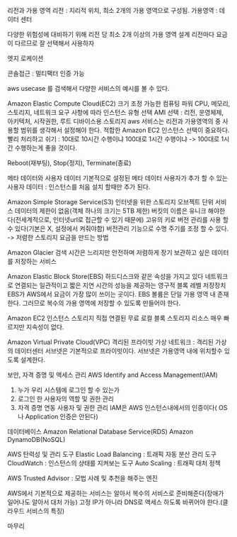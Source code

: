리전과 가용 영역
리전 : 지리적 위치, 최소 2개의 가용 영역으로 구성됨.
가용영역 : 데이터 센터

다양한 위험성에 대비하기 위해 리전 당 최소 2개 이상의 가용 영역 설계
리전마다 요금이 다르므로 잘 선택해서 사용하자

엣지 로케이션

콘솔접근 : 멀티팩터 인증 가능

aws usecase 를 검색해서 다양한 서비스의 예시를 볼 수 있다.

Amazon Elastic Compute Cloud(EC2)
크기 조정 가능한 컴퓨팅 파워
CPU, 메모리, 스토리지, 네트워크 요구 사항에 따라 인스턴스 유형 선택
AMI 선택 : 리전, 운영체제, 아키텍처, 시작권한, 루트 디바이스용 스토리지
aws 서비스는 리전과 가용영역의 중 사용할 범위를 생각해서 설정해야 한다.
적합한 Amazon EC2 인스턴스 선택이 중요하다.
빨리 처리하고 쉬기 : 10대로 10시간 수행이냐 100대로 1시간 수행이냐 -> 100대로 1시간 수행하는게 좋을 것이다.

Reboot(재부팅), Stop(정지), Terminate(종료)

메타 데이터와 사용자 데이터
기본적으로 설정된 메타 데이터
사용자가 추가 할 수 있는 사용자 데이터 : 인스턴스를 처음 설치 할때만 추가 된다.

Amazon Simple Storage Service(S3)
인터넷을 위한 스토리지
오브젝트 단위 서비스
데이터의 제한이 없음(객체 하나의 크기는 5TB 제한)
버킷의 이름은 유니크 해야한다(전세계적으로, 인터넷url로 접근할 수 있기 때문에)
고유의 키로 버전 관리를 사용 할 수 있다(기본은 X, 설정에서 켜줘야함)
버전관리 기능으로 수명 주기를 조정 할 수 있다. -> 저렴한 스토리지 요금을 만드는 방법

Amazon Glacier
검색 시간은 느리지만 안전하며 저렴하게 장기 보관하고 싶은 데이터를 저장하는 서비스

Amazon Elastic Block Store(EBS)
하드디스크와 같은 속성을 가지고 있다
네트워크로 연결되는 일관적이고 짧은 지연 시간의 성능을 제공하는 영구적 블록 레벨 저장장치
EBS가 AWS에서 요금이 가장 많이 쓰이는 곳이다.
EBS 볼륨은 단일 가용 영역 내 존재 한다. 그러므로 복수의 가용 영역에 저장할 수 있도록 만들어야 한다.

Amazon EC2 인스턴스 스토리지
직접 연결된 무료 로컬 블록 스토리지 리소스
매우 빠르지만 지속성이 없다.

Amazon Virtual Private Cloud(VPC)
격리된 프라이빗 가상 네트워크 : 격리된 가상의 데이터센터
서브넷은 기본적으로 프라이빗이다.
서브넷은 가용영역 내에 위치할수 있도록 설계한다.

보안, 자격 증명 및 액세스 관리
AWS Identify and Access Management(IAM)
1. 누가 우리 시스템에 로그인 할 수 있는가
2. 로그인 한 사용자의 역할 및 권한 관리
3. 자격 증명 연동 사용자 및 권한 관리
IAM은 AWS 인스턴스내에서의 인증이다( OS나 Application 인증은 안된다)

데이터베이스
Amazon Relational Database Service(RDS)
Amazon DynamoDB(NoSQL)

AWS 탄력성 및 관리 도구
Elastic Load Balancing : 트래픽 자동 분산 관리 도구
CloudWatch : 인스턴스의 상태를 지켜보는 도구
Auto Scaling : 트래픽 대처 정책

AWS Trusted Advisor : 모법 사례 및 추천을 해주는 엔진

AWS에서 기본적으로 제공하는 서비스는 알아서 복수의 서비스로 준비해준다(장애가 일어나도 알아서 대처 가능)
고정 IP가 아니라 DNS로 액세스 하도록 바뀌어야 한다.(클라우드 서비스의 특징)

마무리
